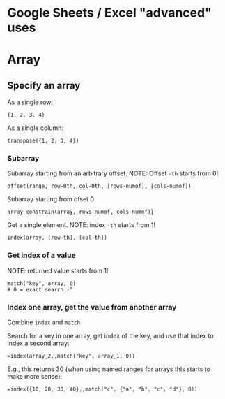 # Google Sheets / Excel "advanced" uses

# Array

## Specify an array

As a single row:

```
{1, 2, 3, 4}
```

As a single column:

```
transpose({1, 2, 3, 4})
```

### Subarray

Subarray starting from an arbitrary offset. NOTE: Offset `-th` starts from 0!

```
offset(range, row-0th, col-0th, [rows-numof], [cols-numof])
```

Subarray starting from ofset 0

```
array_constrain(array, rows-numof, cols-numof)}
```

Get a single element. NOTE: index `-th` starts from 1!

```
index(array, [row-th], [col-th])
```

### Get index of a value

NOTE: returned value starts from 1!

```
match("key", array, 0)
# 0 = exact search -^
```

### Index one array, get the value from another array

Combine `index` and `match`

Search for a key in one array, get index of the key, and use that index to index a second array:

```
=index(array_2,,match("key", array_1, 0))
```

E.g., this returns 30 (when using named ranges for arrays this starts to make more sense):

```
=index({10, 20, 30, 40},,match("c", {"a", "b", "c", "d"}, 0))
```

